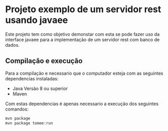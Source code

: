 Projeto exemplo de um servidor rest usando javaee
=====

Este projeto tem como objetivo demonstar com esta
se pode fazer uso da interface javaee para a implementação
de um servidor rest com banco de dados.

Compilação e execução
-----

Para a compilação e necessario que o computador
esteja com as seguintes dependencias instaladas:

- Java Versão 8 ou superior
- Maven

Com estas dependencias é apenas necessario a execução dos seguintes comandos:

```bash
mvn package
mvn package tomee:run
```
